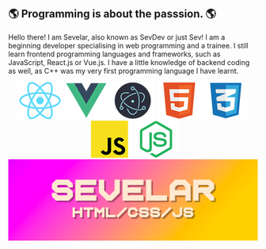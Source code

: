 

## 🌎 Programming is about the passsion. 🌎
Hello there! I am Sevelar, also known as SevDev or just Sev! I am a beginning developer specialising in web programming and a trainee. I still learn frontend programming languages and frameworks, such as JavaScript, React.js or Vue.js. I have a little knowledge of backend coding as well, as C++ was my very first programming language I have learnt.

<div align="center">
  <img src="https://raw.githubusercontent.com/Sevelar/Sevelar/master/internals/img/react-padded-90.png" />
  <img src="https://raw.githubusercontent.com/Sevelar/Sevelar/master/internals/img/vue-padded-90.png" />
  <img src="https://raw.githubusercontent.com/Sevelar/Sevelar/master/internals/img/electron-padded-90.png" />
  <img src="https://raw.githubusercontent.com/Sevelar/Sevelar/master/internals/img/html5-padded-90.png" />
  <img src="https://raw.githubusercontent.com/Sevelar/Sevelar/master/internals/css-padded-90.png" />
  <img src="https://raw.githubusercontent.com/Sevelar/Sevelar/master/internals/img/javascript-padded-90.png" />
  <img src="https://raw.githubusercontent.com/Sevelar/Sevelar/master/internals/img/node-padded-90.png" />
</div>

<img src="https://raw.githubusercontent.com/Sevelar/Sevelar/master/gh-banner.png" alt="banner">
<!--
**Sevelar/Sevelar** is a ✨ _special_ ✨ repository because its `README.md` (this file) appears on your GitHub profile.

Here are some ideas to get you started:

- 🔭 I’m currently working on ...
- 🌱 I’m currently learning ...
- 👯 I’m looking to collaborate on ...
- 🤔 I’m looking for help with ...
- 💬 Ask me about ...
- 📫 How to reach me: ...
- 😄 Pronouns: ...
- ⚡ Fun fact: ...
-->
